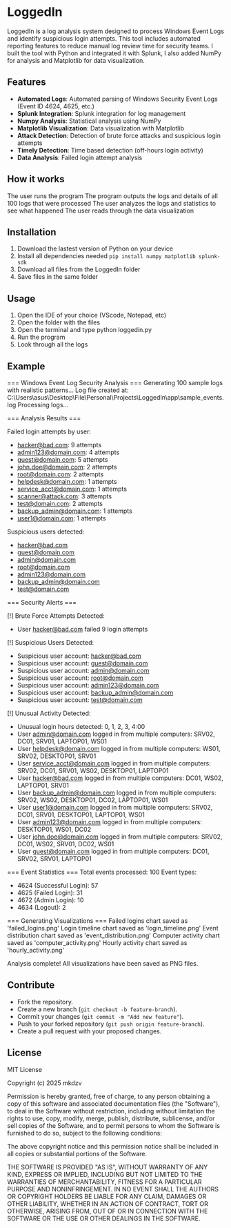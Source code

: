 # LoggedIn
LoggedIn is a log analysis system designed to process Windows Event Logs and identify suspicious login attempts. This tool includes automated reporting features to reduce manual log review time for security teams. I built the tool with Python and integrated it with Splunk, I also added NumPy for analysis and Matplotlib for data visualization.

## Features
- **Automated Logs**: Automated parsing of Windows Security Event Logs (Event ID 4624, 4625, etc.)
- **Splunk Integration**: Splunk integration for log management
- **Numpy Analysis**: Statistical analysis using NumPy
- **Matplotlib Visualization**: Data visualization with Matplotlib
- **Attack Detection**: Detection of brute force attacks and suspicious login attempts
- **Timely Detection**: Time based detection (off-hours login activity)
- **Data Analysis**: Failed login attempt analysis


## How it works
The user runs the program
The program outputs the logs and details of all 100 logs that were processed
The user analyzes the logs and statistics to see what happened
The user reads through the data visualization 

## Installation
1. Download the lastest version of Python on your device
2. Install all dependencies needed `pip install numpy matplotlib splunk-sdk`
3. Download all files from the LoggedIn folder
4. Save files in the same folder

## Usage
1. Open the IDE of your choice (VScode, Notepad, etc)
2. Open the folder with the files
3. Open the terminal and type python loggedin.py
4. Run the program
5. Look through all the logs
  
## Example
=== Windows Event Log Security Analysis ===
Generating 100 sample logs with realistic patterns...
Log file created at: C:\Users\asus\Desktop\File\Personal\Projects\LoggedIn\app\sample_events.log
Processing logs...

=== Analysis Results ===

Failed login attempts by user:
- hacker@bad.com: 9 attempts
- admin123@domain.com: 4 attempts
- guest@domain.com: 5 attempts
- john.doe@domain.com: 2 attempts
- root@domain.com: 2 attempts
- helpdesk@domain.com: 1 attempts
- service_acct@domain.com: 1 attempts
- scanner@attack.com: 3 attempts
- test@domain.com: 2 attempts
- backup_admin@domain.com: 1 attempts
- user1@domain.com: 1 attempts

Suspicious users detected:
- hacker@bad.com
- guest@domain.com
- admin@domain.com
- root@domain.com
- admin123@domain.com
- backup_admin@domain.com
- test@domain.com

=== Security Alerts ===

[!] Brute Force Attempts Detected:
- User hacker@bad.com failed 9 login attempts

[!] Suspicious Users Detected:
- Suspicious user account: hacker@bad.com
- Suspicious user account: guest@domain.com
- Suspicious user account: admin@domain.com
- Suspicious user account: root@domain.com
- Suspicious user account: admin123@domain.com
- Suspicious user account: backup_admin@domain.com
- Suspicious user account: test@domain.com

[!] Unusual Activity Detected:
- Unusual login hours detected: 0, 1, 2, 3, 4:00
- User admin@domain.com logged in from multiple computers: SRV02, DC01, SRV01, LAPTOP01, WS01
- User helpdesk@domain.com logged in from multiple computers: WS01, SRV02, DESKTOP01, SRV01
- User service_acct@domain.com logged in from multiple computers: SRV02, DC01, SRV01, WS02, DESKTOP01, LAPTOP01
- User hacker@bad.com logged in from multiple computers: DC01, WS02, LAPTOP01, SRV01
- User backup_admin@domain.com logged in from multiple computers: SRV02, WS02, DESKTOP01, DC02, LAPTOP01, WS01
- User user1@domain.com logged in from multiple computers: SRV02, DC01, SRV01, DESKTOP01, LAPTOP01, WS01
- User admin123@domain.com logged in from multiple computers: DESKTOP01, WS01, DC02
- User john.doe@domain.com logged in from multiple computers: SRV02, DC01, WS02, SRV01, DC02, WS01
- User guest@domain.com logged in from multiple computers: DC01, SRV02, SRV01, LAPTOP01

=== Event Statistics ===
Total events processed: 100
Event types:
- 4624 (Successful Login): 57
- 4625 (Failed Login): 31
- 4672 (Admin Login): 10
- 4634 (Logout): 2

=== Generating Visualizations ===
Failed logins chart saved as 'failed_logins.png'
Login timeline chart saved as 'login_timeline.png'
Event distribution chart saved as 'event_distribution.png'
Computer activity chart saved as 'computer_activity.png'
Hourly activity chart saved as 'hourly_activity.png'

Analysis complete! All visualizations have been saved as PNG files.

## Contribute
- Fork the repository.
- Create a new branch (`git checkout -b feature-branch`).
- Commit your changes (`git commit -m "Add new feature"`).
- Push to your forked repository (`git push origin feature-branch`).
- Create a pull request with your proposed changes.

## License
MIT License

Copyright (c) 2025 mkdzv

Permission is hereby granted, free of charge, to any person obtaining a copy
of this software and associated documentation files (the "Software"), to deal
in the Software without restriction, including without limitation the rights
to use, copy, modify, merge, publish, distribute, sublicense, and/or sell
copies of the Software, and to permit persons to whom the Software is
furnished to do so, subject to the following conditions:

The above copyright notice and this permission notice shall be included in all
copies or substantial portions of the Software.

THE SOFTWARE IS PROVIDED "AS IS", WITHOUT WARRANTY OF ANY KIND, EXPRESS OR
IMPLIED, INCLUDING BUT NOT LIMITED TO THE WARRANTIES OF MERCHANTABILITY,
FITNESS FOR A PARTICULAR PURPOSE AND NONINFRINGEMENT. IN NO EVENT SHALL THE
AUTHORS OR COPYRIGHT HOLDERS BE LIABLE FOR ANY CLAIM, DAMAGES OR OTHER
LIABILITY, WHETHER IN AN ACTION OF CONTRACT, TORT OR OTHERWISE, ARISING FROM,
OUT OF OR IN CONNECTION WITH THE SOFTWARE OR THE USE OR OTHER DEALINGS IN THE
SOFTWARE.
